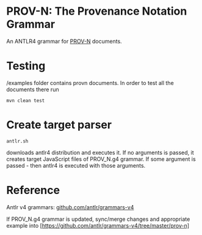 # PROV-N: The Provenance Notation Grammar

An ANTLR4 grammar for [PROV-N](https://www.w3.org/TR/prov-n/) documents.

# Testing

/examples folder contains provn documents. In order to test all the documents there run

`mvn clean test`

# Create target parser
`antlr.sh` 

downloads antlr4 distribution and executes it. If no arguments is passed, it creates target JavaScript files of PROV_N.g4 grammar. 
If some argument is passed - then antlr4 is executed with those arguments.

# Reference

Antlr v4 grammars: [github.com/antlr/grammars-v4](https://github.com/antlr/grammars-v4) 

If PROV_N.g4 grammar is updated, sync/merge changes and appropriate example into [https://github.com/antlr/grammars-v4/tree/master/prov-n]


